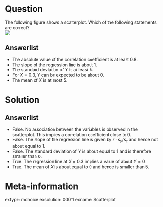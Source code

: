 

Question
========

The following figure shows a scatterplot. Which of the following statements are correct?
\
![](scatterplot-1.svg)

Answerlist
----------
* The absolute value of the correlation coefficient is at least $0.8$.
* The slope of the regression line is about $1$.
* The standard deviation of $Y$ is at least $6$.
* For $X = 0.3$, $Y$ can be expected to be about $0$.
* The mean of $X$ is at most $5$.


Solution
========

Answerlist
----------
* False. No association between the variables is observed in the scatterplot. This implies a correlation coefficient close to $0$.
* False. The slope of the regression line is given by $r \cdot s_y/s_x$ and hence not about equal to $1$.
* False. The standard deviation of $Y$ is about equal to $1$ and is therefore smaller than $6$.
* True. The regression line at $X=0.3$ implies a value of about $Y = 0$.
* True. The mean of $X$ is about equal to $0$ and hence is smaller than $5$.


Meta-information
================
extype: mchoice
exsolution: 00011
exname: Scatterplot
